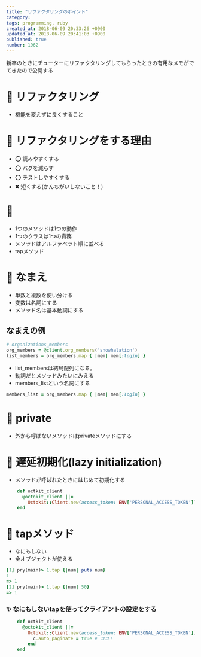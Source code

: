 ```yaml
---
title: "リファクタリングのポイント"
category: 
tags: programming, ruby
created_at: 2018-06-09 20:33:26 +0900
updated_at: 2018-06-09 20:41:03 +0900
published: true
number: 1962
---
```


新卒のときにチューターにリファクタリングしてもらったときの有用なメモがでてきたので公開する
# :art: リファクタリング
* 機能を変えずに良くすること

# :thought_balloon: リファクタリングをする理由
* :o: 読みやすくする
* :o: バグを減らす
* :o: テストしやすくする
* :x:  短くする(かんちがいしないこと！)

# :memo:
* 1つのメソッドは1つの動作
* 1つのクラスは1つの責務
* メソッドはアルファベット順に並べる
* tapメソッド

# :name_badge: なまえ
* 単数と複数を使い分ける
* 変数は名詞にする
* メソッド名は基本動詞にする

## なまえの例
```rb
# organizations_members
org_members = @client.org_members('snowhalation')
list_members = org_members.map { |mem| mem[:login] }
```
* list_membersは結局配列になる。
* 動詞だとメソッドみたいにみえる
* members_listという名詞にする

```rb
members_list = org_members.map { |mem| mem[:login] }
```

# :see_no_evil: private
* 外から呼ばないメソッドはprivateメソッドにする

# :koala: 遅延初期化(lazy initialization)
* メソッドが呼ばれたときにはじめて初期化する

```rb
    def octkit_client
      @octokit_client ||=
        Octokit::Client.new(access_token: ENV['PERSONAL_ACCESS_TOKEN'])
    end
```

# :beer: tapメソッド
* なにもしない
* 全オブジェクトが使える

```なにもしないtap.rb
[1] pry(main)> 1.tap {|num| puts num}
1
=> 1
[2] pry(main)> 1.tap {|num| 50}
=> 1 
```

### :sparkles: なにもしないtapを使ってクライアントの設定をする

```rb
    def octkit_client
      @octokit_client ||=
        Octokit::Client.new(access_token: ENV['PERSONAL_ACCESS_TOKEN']).tap do |c|
          c.auto_paginate = true # ココ！
        end
    end
```
